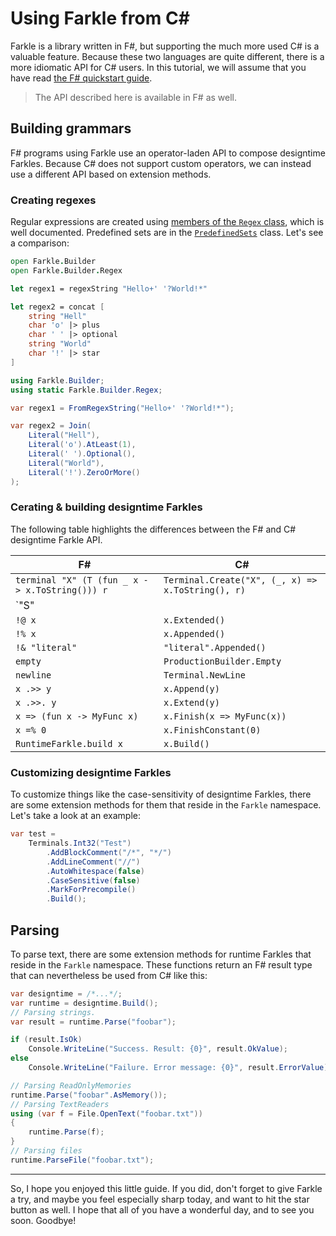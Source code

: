 # Using Farkle from C\#

Farkle is a library written in F#, but supporting the much more used C# is a valuable feature. Because these two languages are quite different, there is a more idiomatic API for C# users. In this tutorial, we will assume that you have read [the F# quickstart guide][fsharp].

> The API described here is available in F# as well.

## Building grammars

F# programs using Farkle use an operator-laden API to compose designtime Farkles. Because C# does not support custom operators, we can instead use a different API based on extension methods.

### Creating regexes

Regular expressions are created using [members of the `Regex` class][regex], which is well documented. Predefined sets are in the [`PredefinedSets`][predefinedsets] class. Let's see a comparison:

``` fsharp
open Farkle.Builder
open Farkle.Builder.Regex

let regex1 = regexString "Hello+' '?World!*"

let regex2 = concat [
    string "Hell"
    char 'o' |> plus
    char ' ' |> optional
    string "World"
    char '!' |> star
]
```

``` csharp
using Farkle.Builder;
using static Farkle.Builder.Regex;

var regex1 = FromRegexString("Hello+' '?World!*");

var regex2 = Join(
    Literal("Hell"),
    Literal('o').AtLeast(1),
    Literal(' ').Optional(),
    Literal("World"),
    Literal('!').ZeroOrMore()
);
```

### Cerating & building designtime Farkles

The following table highlights the differences between the F# and C# designtime Farkle API.

|F#|C#|
|--|--|
|`terminal "X" (T (fun _ x -> x.ToString())) r`|`Terminal.Create("X", (_, x) => x.ToString(), r)`|
|`"S" ||= [p1; p2]`|`Nonterminal.Create("S", p1, p2)`|
|`!@ x`|`x.Extended()`|
|`!% x`|`x.Appended()`|
|`!& "literal"`|`"literal".Appended()`|
|`empty`|`ProductionBuilder.Empty`|
|`newline`|`Terminal.NewLine`|
|`x .>> y`|`x.Append(y)`|
|`x .>>. y`|`x.Extend(y)`|
|`x => (fun x -> MyFunc x)`|`x.Finish(x => MyFunc(x))`
|`x =% 0`|`x.FinishConstant(0)`|
|`RuntimeFarkle.build x`|`x.Build()`|

### Customizing designtime Farkles

To customize things like the case-sensitivity of designtime Farkles, there are some extension methods for them that reside in the `Farkle` namespace. Let's take a look at an example:

``` csharp
var test =
    Terminals.Int32("Test")
        .AddBlockComment("/*", "*/")
        .AddLineComment("//")
        .AutoWhitespace(false)
        .CaseSensitive(false)
        .MarkForPrecompile()
        .Build();
```

## Parsing

To parse text, there are some extension methods for runtime Farkles that reside in the `Farkle` namespace. These functions return an F# result type that can nevertheless be used from C# like this:

``` csharp
var designtime = /*...*/;
var runtime = designtime.Build();
// Parsing strings.
var result = runtime.Parse("foobar");

if (result.IsOk)
    Console.WriteLine("Success. Result: {0}", result.OkValue);
else
    Console.WriteLine("Failure. Error message: {0}", result.ErrorValue);

// Parsing ReadOnlyMemories
runtime.Parse("foobar".AsMemory());
// Parsing TextReaders
using (var f = File.OpenText("foobar.txt"))
{
    runtime.Parse(f);
}
// Parsing files
runtime.ParseFile("foobar.txt");
```

---

So, I hope you enjoyed this little guide. If you did, don't forget to give Farkle a try, and maybe you feel especially sharp today, and want to hit the star button as well. I hope that all of you have a wonderful day, and to see you soon. Goodbye!

[fsharp]: quickstart.html
[regex]: reference/farkle-builder-regex.html
[predefinedsets]: reference/farkle-builder-predefinedsets.html
